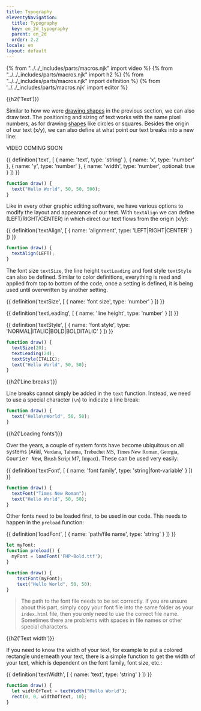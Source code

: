 ```yaml
---
title: Typography
eleventyNavigation:
  title: Typography
  key: en_2d_typography
  parent: en_2d
  order: 2.2
locale: en
layout: default
---
```


{% from "../../_includes/parts/macros.njk" import video %}
{% from "../../_includes/parts/macros.njk" import h2 %}
{% from "../../_includes/parts/macros.njk" import definition %}
{% from '../../_includes/parts/macros.njk' import editor %}

{{h2('Text')}}

Similar to how we were [drawing shapes](../02_1-drawing) in the previous section, we can also draw text. The positioning and sizing of text works with the same pixel numbers, as for drawing [shapes](../02_1-drawing) like circles or squares. Besides the origin of our text (x/y), we can also define at what point our text breaks into a new line:

VIDEO COMING SOON

{{ definition('text', [
  { name: 'text', type: 'string' },
  { name: 'x', type: 'number' },
  { name: 'y', type: 'number' },
  { name: 'width', type: 'number', optional: true }
]) }}

```js
function draw() {
  text("Hello World", 50, 50, 500);
}
```

Like in every other graphic editing software, we have various options to modify the layout and appearance of our text. With `textAlign` we can define (LEFT/RIGHT/CENTER) in which direct our text flows from the origin (x/y):

{{ definition('textAlign', [
  { name: 'alignment', type: 'LEFT|RIGHT|CENTER' }
]) }}

```js
function draw() {
  textAlign(LEFT);
}
```

The font size `textSize`, the line height `textLeading` and font style `textStyle` can also be defined. Similar to color definitions, everything is read and applied from top to bottom of the code, once a setting is defined, it is being used until overwritten by another setting.

{{ definition('textSize', [
  { name: 'font size', type: 'number' }
]) }}

{{ definition('textLeading', [
  { name: 'line height', type: 'number' }
]) }}

{{ definition('textStyle', [
  { name: 'font style', type: 'NORMAL|ITALIC|BOLD|BOLDITALIC' }
]) }}

```js
function draw() {
  textSize(20);
  textLeading(24);
  textStyle(ITALIC);
  text("Hello World", 50, 50);
}
```

{{h2('Line breaks')}}

Line breaks cannot simply be added in the `text` function. Instead, we need to use a special character (`\n`) to indicate a line break:

```js
function draw() {
  text("Hello\nWorld", 50, 50);
}
```

{{h2('Loading fonts')}}

Over the years, a couple of system fonts have become ubiquitous on all systems (<span style="font-family:Arial;">Arial</span>, <span style="font-family:Verdana;">Verdana</span>, <span style="font-family:Tahoma;">Tahoma</span>, <span style="font-family:Trebuchet MS;">Trebuchet MS</span>, <span style="font-family:Times New Roman;">Times New Roman</span>, <span style="font-family:Georgia;">Georgia</span>, <span style="font-family:Courier New;">Courier New</span>, <span style="font-family:Brush Script M7;">Brush Script M7</span>, <span style="font-family:Impact;">Impact</span>). These can be used very easily:


{{ definition('textFont', [
  { name: 'font family', type: 'string|font-variable' }
]) }}
```js
function draw() {
  textFont("Times New Roman");
  text("Hello World", 50, 50);
}
```

Other fonts need to be loaded first, to be used in our code. This needs to happen in the `preload` function:

{{ definition('loadFont', [
  { name: 'path/file name', type: 'string' }
]) }}
```js
let myFont;
function preload() {
  myFont = loadFont('FHP-Bold.ttf');
}

function draw() {
    textFont(myFont);
    text("Hello World", 50, 50);
}
```

> The path to the font file needs to be set correctly. If you are unsure about this part, simply copy your font file into the same folder as your `index.html` file, then you only need to use the correct file name. Sometimes there are problems with spaces in file names or other special characters.

{{h2('Text width')}}

If you need to know the width of your text, for example to put a colored rectangle underneath your text, there is a simple function to get the width of your text, which is dependent on the font family, font size, etc.:

{{ definition('textWidth', [
  { name: 'text', type: 'string' }
]) }}

```js
function draw() {
  let widthOfText = textWidth("Hello World");
  rect(0, 0, widthOfText, 10);
}
```